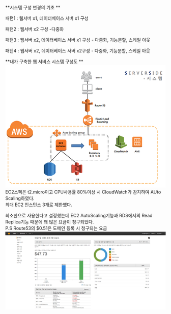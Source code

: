 **시스템 구성 변경의 기초 **

패턴1 : 웹서버 x1, 데이터베이스 서버 x1 구성 </br>

패턴2 : 웹서버 x2 구성 -다중화</br>

패턴3 : 웹서버 x2, 데이터베이스 서버 x1 구성 - 다중화, 기능분할, 스케일 아웃</br>

패턴4 : 웹서버 x2, 데이터베이스 서버 x2구성 - 다중화, 기능분할, 스케일 아웃</br>

**내가 구축한 웹 서비스 시스템 구성도 **
![](내꺼.PNG)
EC2스펙은 t2.micro이고 CPU사용률 80%이상 시 CloudWatch가 감지하여 AUto Scaling하였다.</br>
최대 EC2 인스턴스 3개로 제한했다.

최소한으로 사용한다고 설정했는데 EC2 AutoScaling기능과 RDS에서의 Read Replica기능 때문에 
꽤 많은 요금이 청구되었다. </br>
P.S Route53의 $0.51은 도메인 등록 시 청구되는 요금
![](8월달aws요금.PNG)

